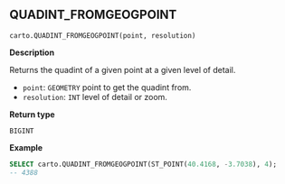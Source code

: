 ## QUADINT_FROMGEOGPOINT

```sql:signature
carto.QUADINT_FROMGEOGPOINT(point, resolution)
```

**Description**

Returns the quadint of a given point at a given level of detail.

* `point`: `GEOMETRY` point to get the quadint from.
* `resolution`: `INT` level of detail or zoom.

**Return type**

`BIGINT`

**Example**

```sql
SELECT carto.QUADINT_FROMGEOGPOINT(ST_POINT(40.4168, -3.7038), 4);
-- 4388
```